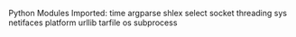 Python Modules Imported:
time
argparse
shlex
select
socket
threading
sys
netifaces
platform
urllib
tarfile
os
subprocess
